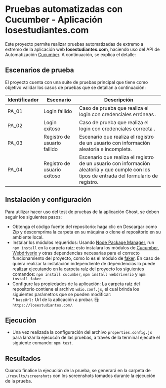 # Pruebas automatizadas con Cucumber - Aplicación losestudiantes.com
Este proyecto permite realizar pruebas automatizadas de extremo a extremo de la aplicación web **losestudiantes.com**, haciendo uso del API de Automatización [Cucumber](https://cucumber.io/). A continuación, se explica el detalle: 

## Escenarios de prueba 
El proyecto cuenta con una suite de pruebas principal que tiene como objetivo validar los casos de pruebas que se detallan a continuación:

| Identificador | Escenario | Descripción |
| ----- | ----------- | ----------- |
| PA_01 |  Login fallido  |  Caso de prueba que realiza el login con credenciales erróneas .  |
| PA_02   |  Login exitoso  |  Caso de prueba que realiza el login con credenciales correcta .  |
| PA_03    |  Registro de usuario fallido|   Escenario que realiza el registro de un usuario con información aleatoria e incompleta.    |
| PA_04 |  Registro de usuario exitoso|   Escenario que realiza el registro de un usuario con información aleatoria y que cumple con los tipos de entrada del formulario de registro.    |

## Instalación y configuración
Para utilizar hacer uso del test de pruebas de la aplicación Ghost, se deben seguir los siguientes pasos:
- Obtenga el código fuente del repositorio: haga clic en Descargar como Zip y descomprima la carpeta en su máquina o clone el repositorio en su ambiente local.
- Instalar los módulos requeridos: Usando [Node Package Manager](https://www.npmjs.com/), run `npm install` en la carpeta raíz; esto instalara los módulos de [Cucumber](https://cucumber.io/), [Webdriverio](https://webdriver.io/) y otras dependencias necesarias para el correcto funcionamiento del proyecto, como lo es el módulo de [faker](https://www.npmjs.com/package/faker). En caso de quiera realizar la instalación independiente de dependencias lo puede realizar ejecutando en la carpeta raíz del proyecto los siguientes comandos:  `npm install cucumber`, `npm install webdriverio` y   `npm install faker`
- Configure las propiedades de la aplicación: La carpeta raíz del repositorio contiene el archivo `wdio.conf.js`, el cual brinda los siguientes parámetros que se pueden modificar: 
<br>* `baseUrl:` Url de la aplicación a probar. Ej: `https://losestudiantes.com/`.


## Ejecución
- Una vez realizada la configuración del archivo `properties.config.js` para lanzar la ejecucón de las pruebas, a través de la terminal ejecute el siguiente comando: `npm test`. 

## Resultados
Cuando finalice la ejecución de la prueba, se generará en la carpeta de `./results/screenshots` con los screenshots tomados durante la ejecución de la prueba.